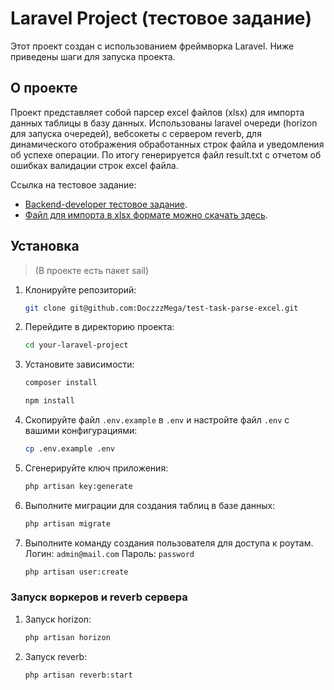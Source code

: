 
# Laravel Project (тестовое задание)

Этот проект создан с использованием фреймворка Laravel. Ниже приведены шаги для запуска проекта.

## О проекте

Проект представляет собой парсер  excel файлов (xlsx) для импорта данных таблицы в базу данных. Использованы laravel очереди (horizon для запуска очередей), вебсокеты с сервером reverb, для динамического отображения обработанных строк файла и уведомления об успехе операции. По итогу генерируется файл result.txt с отчетом об ошибках валидации строк excel файла. 
<p> Ссылка на тестовое задание:</p>

- [Backend-developer тестовое задание](https://docs.google.com/document/d/1rz-qUjbMjuIinNHUzKe8yfHKSs6UjqP4_Vn2uvzhmlk/edit?tab=t.0).
- [Файл для импорта в xlsx формате можно скачать здесь](https://docs.google.com/spreadsheets/d/1ocBRhoGkzeKRHgepf07V0UCUAon2NFPl6UwMzeoXK0E/edit?usp=sharing).


## Установка 
>  (В проекте есть пакет sail)

1. Клонируйте репозиторий:

    ```bash
    git clone git@github.com:DoczzzMega/test-task-parse-excel.git
    ```
   
2. Перейдите в директорию проекта:

    ```bash
    cd your-laravel-project
    ```
   
3. Установите зависимости:

    ```bash
    composer install
    ```
    ```bash
    npm install
    ```

4. Скопируйте файл `.env.example` в `.env` и настройте файл `.env` с вашими конфигурациями:

    ```bash
    cp .env.example .env
    ```

5. Сгенерируйте ключ приложения:

    ```bash
    php artisan key:generate
    ```
6. Выполните миграции для создания таблиц в базе данных:

    ```bash
    php artisan migrate
    ```

7. Выполните команду создания пользователя для доступа к роутам. Логин: `admin@mail.com` Пароль: `password`

    ```bash
    php artisan user:create
    ```

### Запуск воркеров и reverb сервера

1. Запуск horizon:

    ```bash
    php artisan horizon
    ```
   
2. Запуск reverb:

    ```bash
    php artisan reverb:start
    ```
